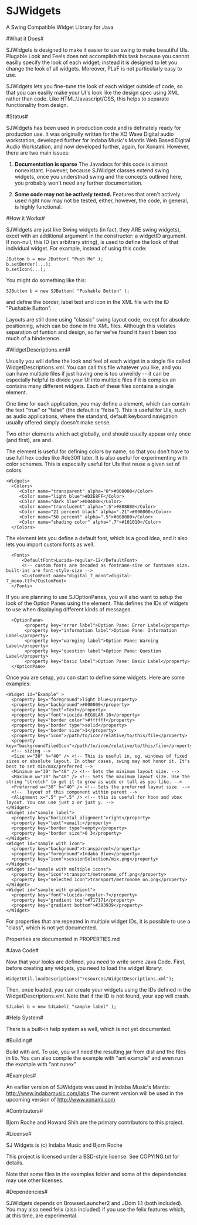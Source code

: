 SJWidgets
=========

A Swing Compatible Widget Library for Java

#What it Does#

SJWidgets is designed to make it easier to use swing to make beautiful UIs. Plugable Look and Feels does
not accomplish this task because you cannot easilly specify the look of each widget; instead it is designed
to let you change the look of all widgets. Moreover, PLaF is not particularly easy to use.

SJWidgets lets you fine-tune the look of each widget outside of code, so that you can
easilly make your UI's look like the design spec using XML rather than code. Like HTML/Javascript/CSS, this
helps to separate functionality from design.

#Status#

SJWidgets has been used in production code and is definately ready for production use. It was originally
written for the XO Wave Digital audio workstation, developed further for Indaba Music's Mantis Web Based
Digital Audio Workstation, and now developed further, again, for Xonami. However, there
are two main issues:

1. **Documentation is sparse** The Javadocs for this code is almost nonexistant.
However, because SJWidget classes extend swing widgets, once you understnad
swing and the concepts outlined here, you probably won't need any further documentation.

2. **Some code may not be actively tested.** Features that aren't actively used right now may not be tested,
either, however, the code, in general, is highly functional.

#How it Works#

SJWidgets are just like Swing widgets (in fact, they ARE swing widgets), excet with an additional argument in the constructor: a widgetID
argument. If non-null, this ID (an arbitrary string), is used to define the look of that individual widget.
For example, instead of using this code:

    JButton b = new JButton( "Push Me" );
    b.setBorder(...);
    b.setIcon(...);

You might do something like this:

    SJButton b = new SJButton( "Pushable Button" );

and define the border, label text and icon in the XML file with the ID "Pushable Button".

Layouts are still done using "classic" swing layout code, except for absolute positioning, which can be done
in the XML files. Although this violates separation of funtion and design, so far we've found it hasn't been
too much of a hinderence.


#WidgetDescriptions.xml#

Usually you will define the look and feel of each widget in a single file called WidgetDescriptions.xml.
You can call this file whatever you like, and you can have multiple files if just having one is too
unweildy -- it can be especially helpful to divide your UI into multiple files if it is complex
an contains many different widgets. Each of these files contains a single <Widgets /> element.

One time for each application, you may define a <DisableFocus /> element, which can contain the text "true"
or "false" (the default is "false"). This is useful for UIs, such as audio applications, where the standard,
default keyboard navigation usually offered simply doesn't make sense.

Two other elements which act globally, and should usually appear only once (and first), are <Colors /> and
<Fonts />. 

The <Colors /> element is useful for defining colors by name, so that you don't have to use full hex codes
like #de30ff later.  It is also useful for experimenting with color schemes. This is especially useful for UIs
that reuse a given set of colors.

    <Widgets>
      <Colors>
         <Color name="transparent" alpha="0">#000000</Color>
         <Color name="light blue">#D2E8FF</Color>
         <Color name="dark blue">#004080</Color>
         <Color name="translucent" alpha=".5">#808080</Color>
         <Color name="21 percent black" alpha=".21">#000000</Color>
         <Color name="50 percent" alpha=".5">#808080</Color>
         <Color name="shading color" alpha=".7">#101010</Color>
      </Colors>

The <Fonts /> element lets you define a default font, which is a good idea, and it also lets you import custom fonts
as well.

      <Fonts>
          <DefaultFont>Lucida-regular-12</DefaultFont>
          <!-- custom fonts are decoded as fontname-size or fontname size. built-ins are font-style-size -->
          <CustomFont name="digital_7_mono">digital-7_mono.ttf</CustomFont>
      </Fonts>

If you are planning to use SJOptionPanes, you will also want to setup the look of the Option Panes using the <OptionPane />
element. This defines the IDs of widgets to use when displaying different kinds of messages.

      <OptionPane>
           <property key="error label">Option Pane: Error Label</property>
           <property key="information label">Option Pane: Information Label</property>
           <property key="warnging label">Option Pane: Warning Label</property>
           <property key="question label">Option Pane: Question Label</property>
           <property key="basic label">Option Pane: Basic Label</property>
      </OptionPane>


Once you are setup, you can start to define some widgets. Here are some examples:

    <Widget id="Example" >
      <property key="foreground">light blue</property>
      <property key="background">#000000</property>
      <property key="text">Text</property>
      <property key="font">Lucida-REGULAR-10</property>
      <property key="border color">#ffffff</property>
      <property key="border type">solid</property>
      <property key="border size">1</property>
      <property key="icon">/path/to/icon/relative/to/this/file</property>
      <property key="backgroundTiledIcon">/path/to/icon/relative/to/this/file</property>
      <!-- sizing -->
      <Size w="30" h="40" /> <!-- This is useful in, eg, windows of fixed sizes or absolute layout. In other cases, swing may not honor it. It's best to set min/max/preferred -->
      <Minimum w="30" h="40" /> <!-- Sets the minimum layout size. -->
      <Maximum w="30" h="40" /> <!-- Sets the maximum layout size. Use the string "stretch" to get it to grow as wide or tall as you like. -->
      <Preferred w="30" h="40" /> <!-- Sets the preferred layout size. -->
      <!--  layout of this component within parent -->
      <Alignment x=".5" y=".5" /> <!-- this is useful for hbox and vbox layout. You can use just x or just y. -->
    </Widget>
    <Widget id="sample label">
      <property key="horizontal alignment">right</property>
      <property key="text">email:</property>
      <property key="border type">empty</property>
      <property key="border size">0 3</property>
    </Widget>
    <Widget id="sample with icon">
      <property key="background">transparent</property>
      <property key="foreground">Indaba Blue</property>
      <property key="icon">sessionSelection/mix.png</property>
    </Widget>
    <Widget id="sample with multiple icons">
      <property key="icon">transport/metronome_off.png</property>
      <property key="selected icon">transport/metronome_on.png</property>
    </Widget>
    <Widget id="sample with gradient">
      <property key="font">lucida-regular-7</property>
      <property key="gradient top">#717171</property>
      <property key="gradient bottom">#393939</property>
    </Widget>

For properties that are repeated in multiple widget IDs, it is possible to use a "class", which is not yet documented.

Properties are documented in PROPERTIES.md

#Java Code#

Now that your looks are defined, you need to write some Java Code. First, before creating any widgets, you
need to load the widget library:

    WidgetUtil.loadDescriptions("resources/WidgetDescriptions.xml");

Then, once loaded, you can create your widgets using the IDs defined in the WidgetDescriptions.xml. Note that
if the ID is not found, your app will crash.

    SJLabel b = new SJLabel( "sample label" );


#Help System#

There is a built-in help system as well, which is not yet documented.


#Building#

Build with ant. To use, you will need the resulting jar from dist and the files in lib.
You can also compile the example with "ant example" and even run the example with "ant runex"


#Examples#

An earlier version of SJWidgets was used in Indaba Music's Mantis: http://www.indabamusic.com/labs
The current version will be used in the upcoming version of http://www.xonami.com

#Contributors#

Bjorn Roche and Howard Shih are the primary contributors to this project.

#License#

SJ Widgets is (c) Indaba Music and Bjorn Roche

This project is licensed under a BSD-style license. See COPYING.txt for details.

Note that some files in the examples folder and some of the dependencies may use other licenses.

#Dependencies#

SJWidgets depends on BrowserLauncher2 and JDom 1.1 (both included). You may also need felix (also included) if you
use the felix features which, at this time, are experimental.
